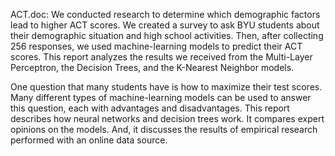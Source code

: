 ACT.doc: We conducted research to determine which demographic factors lead to higher ACT scores. 
We created a survey to ask BYU students about their demographic situation and high school activities. 
Then, after collecting 256 responses, we used machine-learning models to predict their ACT scores. 
This report analyzes the results we received from the Multi-Layer Perceptron, the Decision Trees, and the K-Nearest Neighbor models.

One question that many students have is how to maximize their test scores. 
Many different types of machine-learning models can be used to answer this question, each with advantages and disadvantages. 
This report describes how neural networks and decision trees work. It compares expert opinions on the models. 
And, it discusses the results of empirical research performed with an online data source.

